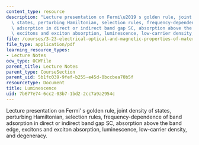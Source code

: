 ```yaml
---
content_type: resource
description: "Lecture presentation on Fermi\u2019 s golden rule, joint density of\
  \ states, perturbing Hamiltonian, selection rules, frequency-dependence of band\
  \ adsorption in direct or indirect band gap SC, absorption above the band edge,\
  \ excitons and exciton absorption, luminescence, low-carrier density, and degeneracy."
file: /courses/3-23-electrical-optical-and-magnetic-properties-of-materials-fall-2007/7b677e746cc203b71bd22cc7a9a2954c_clean24.pdf
file_type: application/pdf
learning_resource_types:
- Lecture Notes
ocw_type: OCWFile
parent_title: Lecture Notes
parent_type: CourseSection
parent_uid: 5b1fc039-9fef-b255-e45d-0bccbea70b5f
resourcetype: Document
title: Luminescence
uid: 7b677e74-6cc2-03b7-1bd2-2cc7a9a2954c
---
```

Lecture presentation on Fermi’ s golden rule, joint density of states, perturbing Hamiltonian, selection rules, frequency-dependence of band adsorption in direct or indirect band gap SC, absorption above the band edge, excitons and exciton absorption, luminescence, low-carrier density, and degeneracy.